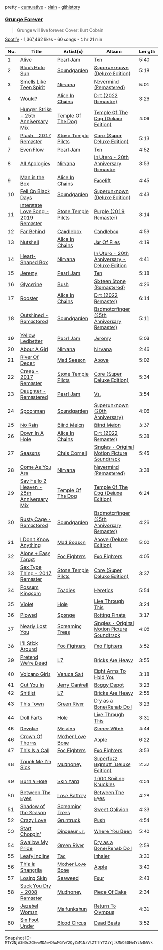 pretty - [cumulative](/playlists/cumulative/37i9dQZF1DX11ghcIxjcjE.md) - [plain](/playlists/plain/37i9dQZF1DX11ghcIxjcjE) - [githistory](https://github.githistory.xyz/mackorone/spotify-playlist-archive/blob/main/playlists/plain/37i9dQZF1DX11ghcIxjcjE)

### [Grunge Forever](https://open.spotify.com/playlist/37i9dQZF1DX11ghcIxjcjE)

> Grunge will live forever\. Cover: Kurt Cobain

[Spotify](https://open.spotify.com/user/spotify) - 1,367,462 likes - 60 songs - 4 hr 21 min

| No. | Title | Artist(s) | Album | Length |
|---|---|---|---|---|
| 1 | [Alive](https://open.spotify.com/track/1L94M3KIu7QluZe63g64rv) | [Pearl Jam](https://open.spotify.com/artist/1w5Kfo2jwwIPruYS2UWh56) | [Ten](https://open.spotify.com/album/5B4PYA7wNN4WdEXdIJu58a) | 5:40 |
| 2 | [Black Hole Sun](https://open.spotify.com/track/2EoOZnxNgtmZaD8uUmz2nD) | [Soundgarden](https://open.spotify.com/artist/5xUf6j4upBrXZPg6AI4MRK) | [Superunknown \(Deluxe Edition\)](https://open.spotify.com/album/29sTacnS0qA9xri6YS8xLA) | 5:18 |
| 3 | [Smells Like Teen Spirit](https://open.spotify.com/track/5ghIJDpPoe3CfHMGu71E6T) | [Nirvana](https://open.spotify.com/artist/6olE6TJLqED3rqDCT0FyPh) | [Nevermind \(Remastered\)](https://open.spotify.com/album/2guirTSEqLizK7j9i1MTTZ) | 5:01 |
| 4 | [Would?](https://open.spotify.com/track/5sFDReWLrZHLFZFjHsjUTS) | [Alice In Chains](https://open.spotify.com/artist/64tNsm6TnZe2zpcMVMOoHL) | [Dirt \(2022 Remaster\)](https://open.spotify.com/album/58NXIEYqmq5dQHg9nV9duM) | 3:26 |
| 5 | [Hunger Strike \- 25th Anniversary Mix](https://open.spotify.com/track/3CtphwpjC0XjIVpLFvGiQR) | [Temple Of The Dog](https://open.spotify.com/artist/0iHb0mCbqZTYeb4y9Pirrd) | [Temple Of The Dog \(Deluxe Edition\)](https://open.spotify.com/album/1mMy79IOzwQyoD6dg8568p) | 4:06 |
| 6 | [Plush \- 2017 Remaster](https://open.spotify.com/track/0CkspLl535ZxdwCRs8AdZ4) | [Stone Temple Pilots](https://open.spotify.com/artist/2UazAtjfzqBF0Nho2awK4z) | [Core \(Super Deluxe Edition\)](https://open.spotify.com/album/5kxuokOacguIqDJRh1ZXRC) | 5:13 |
| 7 | [Even Flow](https://open.spotify.com/track/6QewNVIDKdSl8Y3ycuHIei) | [Pearl Jam](https://open.spotify.com/artist/1w5Kfo2jwwIPruYS2UWh56) | [Ten](https://open.spotify.com/album/5B4PYA7wNN4WdEXdIJu58a) | 4:52 |
| 8 | [All Apologies](https://open.spotify.com/track/1Ic9pKxGSJGM0LKeqf6lGe) | [Nirvana](https://open.spotify.com/artist/6olE6TJLqED3rqDCT0FyPh) | [In Utero \- 20th Anniversary Remaster](https://open.spotify.com/album/7wOOA7l306K8HfBKfPoafr) | 3:53 |
| 9 | [Man in the Box](https://open.spotify.com/track/6gZVQvQZOFpzIy3HblJ20F) | [Alice In Chains](https://open.spotify.com/artist/64tNsm6TnZe2zpcMVMOoHL) | [Facelift](https://open.spotify.com/album/5LbHbwejgZXRZAgzVAjkhj) | 4:45 |
| 10 | [Fell On Black Days](https://open.spotify.com/track/1wlKw9NAWVWpx7OIAyg9EA) | [Soundgarden](https://open.spotify.com/artist/5xUf6j4upBrXZPg6AI4MRK) | [Superunknown \(Deluxe Edition\)](https://open.spotify.com/album/29sTacnS0qA9xri6YS8xLA) | 4:43 |
| 11 | [Interstate Love Song \- 2019 Remaster](https://open.spotify.com/track/6qLEOZvf5gI7kWE63JE7p3) | [Stone Temple Pilots](https://open.spotify.com/artist/2UazAtjfzqBF0Nho2awK4z) | [Purple \(2019 Remaster\)](https://open.spotify.com/album/57lcTrUlYgfMIPvBUsVU6h) | 3:14 |
| 12 | [Far Behind](https://open.spotify.com/track/3mhOmh4tRKsMfnRmgZfeBm) | [Candlebox](https://open.spotify.com/artist/3R6c2tWDBeYB1GncjLMn9n) | [Candlebox](https://open.spotify.com/album/401V2sVeZfq8bjBqojsPRb) | 4:59 |
| 13 | [Nutshell](https://open.spotify.com/track/2JuasWPUodaUxf5nwNpciQ) | [Alice In Chains](https://open.spotify.com/artist/64tNsm6TnZe2zpcMVMOoHL) | [Jar Of Flies](https://open.spotify.com/album/4FCoFSNIFhK36holxHWCnc) | 4:19 |
| 14 | [Heart\-Shaped Box](https://open.spotify.com/track/11LmqTE2naFULdEP94AUBa) | [Nirvana](https://open.spotify.com/artist/6olE6TJLqED3rqDCT0FyPh) | [In Utero \- 20th Anniversary \- Deluxe Edition](https://open.spotify.com/album/6ohX7moZZnF1FwYrli1OJ6) | 4:41 |
| 15 | [Jeremy](https://open.spotify.com/track/62nQ8UZVqR2RMvkJHkcO2o) | [Pearl Jam](https://open.spotify.com/artist/1w5Kfo2jwwIPruYS2UWh56) | [Ten](https://open.spotify.com/album/5B4PYA7wNN4WdEXdIJu58a) | 5:18 |
| 16 | [Glycerine](https://open.spotify.com/track/7wpYSigAhQeZp3cdsMQ3Af) | [Bush](https://open.spotify.com/artist/78SHxLdtysAXgywQ4vE0Oa) | [Sixteen Stone \(Remastered\)](https://open.spotify.com/album/5IJm0boSQuEBLiYNZJKV2Y) | 4:26 |
| 17 | [Rooster](https://open.spotify.com/track/0wvIGFIgbyz4JNwQhZgTv2) | [Alice In Chains](https://open.spotify.com/artist/64tNsm6TnZe2zpcMVMOoHL) | [Dirt \(2022 Remaster\)](https://open.spotify.com/album/58NXIEYqmq5dQHg9nV9duM) | 6:14 |
| 18 | [Outshined \- Remastered](https://open.spotify.com/track/4VwPsMcRt1HPVKIdcwY9Uj) | [Soundgarden](https://open.spotify.com/artist/5xUf6j4upBrXZPg6AI4MRK) | [Badmotorfinger \(25th Anniversary Remaster\)](https://open.spotify.com/album/2W6MaUiInBkna5DfBES4E3) | 5:11 |
| 19 | [Yellow Ledbetter](https://open.spotify.com/track/3bE5slaVEfaDreqARl6k4M) | [Pearl Jam](https://open.spotify.com/artist/1w5Kfo2jwwIPruYS2UWh56) | [Jeremy](https://open.spotify.com/album/1WJ3UbOi2QYGuRgXCc9FIV) | 5:03 |
| 20 | [About A Girl](https://open.spotify.com/track/55yvzYuvJYG2RUEnMK78tr) | [Nirvana](https://open.spotify.com/artist/6olE6TJLqED3rqDCT0FyPh) | [Nirvana](https://open.spotify.com/album/5zBPRXCAc801vyHWoRurNZ) | 2:46 |
| 21 | [River Of Deceit](https://open.spotify.com/track/3e2fDgC93LGc9Lbdvr6I9k) | [Mad Season](https://open.spotify.com/artist/0T7JQxpy1Li93vLNirbv0Z) | [Above](https://open.spotify.com/album/24eGklcEnMaVcGXzmJSeoD) | 5:02 |
| 22 | [Creep \- 2017 Remaster](https://open.spotify.com/track/6dmueYtoihUhlQZlImBCmm) | [Stone Temple Pilots](https://open.spotify.com/artist/2UazAtjfzqBF0Nho2awK4z) | [Core \(Super Deluxe Edition\)](https://open.spotify.com/album/5kxuokOacguIqDJRh1ZXRC) | 5:34 |
| 23 | [Daughter \- Remastered](https://open.spotify.com/track/53eJFr4Mfbw5PXJ01K6cFw) | [Pearl Jam](https://open.spotify.com/artist/1w5Kfo2jwwIPruYS2UWh56) | [Vs.](https://open.spotify.com/album/3BSOiAas8BpJOii3kCPyjV) | 3:54 |
| 24 | [Spoonman](https://open.spotify.com/track/1jMaB19DiVR8OihLSuYFOt) | [Soundgarden](https://open.spotify.com/artist/5xUf6j4upBrXZPg6AI4MRK) | [Superunknown \(20th Anniversary\)](https://open.spotify.com/album/4K8bxkPDa5HENw0TK7WxJh) | 4:06 |
| 25 | [No Rain](https://open.spotify.com/track/6txWz9UapYHVxEd7dDIHXT) | [Blind Melon](https://open.spotify.com/artist/5sD1ZLf2dGQ9gQ3YJl1eAd) | [Blind Melon](https://open.spotify.com/album/55jET4vDioHHd7ztX7OX3h) | 3:37 |
| 26 | [Down In A Hole](https://open.spotify.com/track/7FRfYOql61DGDp9VPPe2qA) | [Alice In Chains](https://open.spotify.com/artist/64tNsm6TnZe2zpcMVMOoHL) | [Dirt \(2022 Remaster\)](https://open.spotify.com/album/58NXIEYqmq5dQHg9nV9duM) | 5:38 |
| 27 | [Seasons](https://open.spotify.com/track/4QglwXpVgc088RhQOp42vx) | [Chris Cornell](https://open.spotify.com/artist/0XHiH53dHrvbwfjYM7en7I) | [Singles \- Original Motion Picture Soundtrack](https://open.spotify.com/album/58BEJ01sL8wK5LV3TPyngC) | 5:45 |
| 28 | [Come As You Are](https://open.spotify.com/track/4P5KoWXOxwuobLmHXLMobV) | [Nirvana](https://open.spotify.com/artist/6olE6TJLqED3rqDCT0FyPh) | [Nevermind \(Remastered\)](https://open.spotify.com/album/2guirTSEqLizK7j9i1MTTZ) | 3:38 |
| 29 | [Say Hello 2 Heaven \- 25th Anniversary Mix](https://open.spotify.com/track/6gpai6xL08vD5mQ4fXTwxL) | [Temple Of The Dog](https://open.spotify.com/artist/0iHb0mCbqZTYeb4y9Pirrd) | [Temple Of The Dog \(Deluxe Edition\)](https://open.spotify.com/album/1mMy79IOzwQyoD6dg8568p) | 6:24 |
| 30 | [Rusty Cage \- Remastered](https://open.spotify.com/track/6hqIXyo6GxydAnoI8XeIrV) | [Soundgarden](https://open.spotify.com/artist/5xUf6j4upBrXZPg6AI4MRK) | [Badmotorfinger \(25th Anniversary Remaster\)](https://open.spotify.com/album/2W6MaUiInBkna5DfBES4E3) | 4:26 |
| 31 | [I Don't Know Anything](https://open.spotify.com/track/5DRUgJmwLvCHQjiFzb4LSQ) | [Mad Season](https://open.spotify.com/artist/0T7JQxpy1Li93vLNirbv0Z) | [Above \(Deluxe Edition\)](https://open.spotify.com/album/1cqta2uSKVYdom7CRMGDwn) | 5:00 |
| 32 | [Alone + Easy Target](https://open.spotify.com/track/5XUpAb2zC8G404RPkwb09H) | [Foo Fighters](https://open.spotify.com/artist/7jy3rLJdDQY21OgRLCZ9sD) | [Foo Fighters](https://open.spotify.com/album/4EnNuo8fG7dMoxMefbApRY) | 4:05 |
| 33 | [Sex Type Thing \- 2017 Remaster](https://open.spotify.com/track/6skC0VsaOZE1kG4CwXI2Zj) | [Stone Temple Pilots](https://open.spotify.com/artist/2UazAtjfzqBF0Nho2awK4z) | [Core \(Super Deluxe Edition\)](https://open.spotify.com/album/5kxuokOacguIqDJRh1ZXRC) | 3:37 |
| 34 | [Possum Kingdom](https://open.spotify.com/track/7geL2YhrXDr9tFjoNJMaSZ) | [Toadies](https://open.spotify.com/artist/2QMMktUMtwMSwUZATX1cRO) | [Heretics](https://open.spotify.com/album/6iLnTLBRtx064EEer404cr) | 5:54 |
| 35 | [Violet](https://open.spotify.com/track/6CHENx8iqzMwavTIz8s0gm) | [Hole](https://open.spotify.com/artist/5SHQUMAmEK5KmuSb0aDvsn) | [Live Through This](https://open.spotify.com/album/2Rwf2nPYZQ9aIe4QXACTC7) | 3:24 |
| 36 | [Plowed](https://open.spotify.com/track/3vaONhSGEscyYeYoGpMLW4) | [Sponge](https://open.spotify.com/artist/2JXDwIo5HsiwTcTPQytrZ8) | [Rotting Pinata](https://open.spotify.com/album/1V76gZ6Ln4ubw7aiok7Qoa) | 3:17 |
| 37 | [Nearly Lost You](https://open.spotify.com/track/4EiLHuUSKTlaGmdR17J2tc) | [Screaming Trees](https://open.spotify.com/artist/3Ukr3Ufjg8ygRJv7Ww887f) | [Singles \- Original Motion Picture Soundtrack](https://open.spotify.com/album/58BEJ01sL8wK5LV3TPyngC) | 4:06 |
| 38 | [I'll Stick Around](https://open.spotify.com/track/4LGKzrdEeBwR9UHCGlDT0W) | [Foo Fighters](https://open.spotify.com/artist/7jy3rLJdDQY21OgRLCZ9sD) | [Foo Fighters](https://open.spotify.com/album/4EnNuo8fG7dMoxMefbApRY) | 3:52 |
| 39 | [Pretend We're Dead](https://open.spotify.com/track/3z5ggGtcs4t8pizW521gW9) | [L7](https://open.spotify.com/artist/2zMQOJ4Cyl4BYbw6WqaO3h) | [Bricks Are Heavy](https://open.spotify.com/album/0z7Dc7FRsDH7E4kj32mKyM) | 3:55 |
| 40 | [Volcano Girls](https://open.spotify.com/track/3cMliO9emUSa4d1Ap2MbfW) | [Veruca Salt](https://open.spotify.com/artist/2QwJQuBekTA4qF7N7uLHDP) | [Eight Arms To Hold You](https://open.spotify.com/album/5ZqOSlcQ0fA7MZOgvpOJT5) | 3:18 |
| 41 | [Cut You In](https://open.spotify.com/track/0ecuZefr04QYl0cGpT53Nz) | [Jerry Cantrell](https://open.spotify.com/artist/5HUFo8AH9ZILmlyKFfEMNP) | [Boggy Depot](https://open.spotify.com/album/6AK1eIMwW1LxFNlqwiDED5) | 3:23 |
| 42 | [Shitlist](https://open.spotify.com/track/7fxpqs4G8vj3rFYbJnsG7w) | [L7](https://open.spotify.com/artist/2zMQOJ4Cyl4BYbw6WqaO3h) | [Bricks Are Heavy](https://open.spotify.com/album/0z7Dc7FRsDH7E4kj32mKyM) | 2:55 |
| 43 | [This Town](https://open.spotify.com/track/6bmlymaMLlpfcyWNjn4vRE) | [Green River](https://open.spotify.com/artist/1XIIxzmo6BNRR4QkImSdsX) | [Dry as a Bone/Rehab Doll](https://open.spotify.com/album/1yfs3jV84tLJf7i3dSHEDU) | 3:23 |
| 44 | [Doll Parts](https://open.spotify.com/track/49t1GWE6ZiEoBgN92oMDdM) | [Hole](https://open.spotify.com/artist/5SHQUMAmEK5KmuSb0aDvsn) | [Live Through This](https://open.spotify.com/album/2Rwf2nPYZQ9aIe4QXACTC7) | 3:31 |
| 45 | [Revolve](https://open.spotify.com/track/09hctAvAEUpm7MKl1RBK2j) | [Melvins](https://open.spotify.com/artist/6aVjo0xHSiuW5hkasoYSR3) | [Stoner Witch](https://open.spotify.com/album/1Ft1QQbUOCgSqumZKYuWhw) | 4:44 |
| 46 | [Crown Of Thorns](https://open.spotify.com/track/3UhOnJHr4XYGgFLoQE9JFt) | [Mother Love Bone](https://open.spotify.com/artist/3XR64HmFo4OvexUUNW7TP0) | [Apple](https://open.spotify.com/album/29Z58CSd0WX6E03bRbhHAK) | 6:22 |
| 47 | [This Is a Call](https://open.spotify.com/track/2wO8aOvN1ogLy1N8XT1WJE) | [Foo Fighters](https://open.spotify.com/artist/7jy3rLJdDQY21OgRLCZ9sD) | [Foo Fighters](https://open.spotify.com/album/4EnNuo8fG7dMoxMefbApRY) | 3:53 |
| 48 | [Touch Me I'm Sick](https://open.spotify.com/track/2x5FYXo5rL4Phmn3UPdkK3) | [Mudhoney](https://open.spotify.com/artist/7LuYiSXiWs86rwWJjEEgB9) | [Superfuzz Bigmuff \(Deluxe Edition\)](https://open.spotify.com/album/318b6Is2MnqkuL079NnPko) | 2:32 |
| 49 | [Burn a Hole](https://open.spotify.com/track/7fJZisLc35j8EbIQxTFx8b) | [Skin Yard](https://open.spotify.com/artist/0sPa3yPonEuDbDhBzz7g4E) | [1000 Smiling Knuckles](https://open.spotify.com/album/6eEONt3JiPOcm8IoYRCtH0) | 4:54 |
| 50 | [Between The Eyes](https://open.spotify.com/track/3XTTk5s0RTsiie4fkPTcdU) | [Love Battery](https://open.spotify.com/artist/43wwctvUaVOoEHEijQ8NpF) | [Between The Eyes](https://open.spotify.com/album/6dOcWwGFX4K7tSlfLHxx5z) | 4:28 |
| 51 | [Shadow of the Season](https://open.spotify.com/track/0donjzZGsCA2PfPUA4EdMN) | [Screaming Trees](https://open.spotify.com/artist/3Ukr3Ufjg8ygRJv7Ww887f) | [Sweet Oblivion](https://open.spotify.com/album/3SOcm48I0DOX1KEHF2IEVY) | 4:33 |
| 52 | [Crazy Love](https://open.spotify.com/track/50f5BoytJN3FrlUtDgltO5) | [Gruntruck](https://open.spotify.com/artist/40akJv6gxzx8uyRg3vBRuX) | [Push](https://open.spotify.com/album/3gddM4c24OsUsD35q9qdFT) | 4:54 |
| 53 | [Start Choppin'](https://open.spotify.com/track/7yThIhNzpgDBIGoL2y1y6u) | [Dinosaur Jr.](https://open.spotify.com/artist/267VY6GX5LyU5c9M85ECZQ) | [Where You Been](https://open.spotify.com/album/5mJss6O9hjbeESfqoBX1xM) | 5:40 |
| 54 | [Swallow My Pride](https://open.spotify.com/track/1LvJ1PFobtIm5DwzRrK0jG) | [Green River](https://open.spotify.com/artist/1XIIxzmo6BNRR4QkImSdsX) | [Dry as a Bone/Rehab Doll](https://open.spotify.com/album/1yfs3jV84tLJf7i3dSHEDU) | 2:59 |
| 55 | [Leafy Incline](https://open.spotify.com/track/3YsG8BwqrJzM3DOqYpFLp0) | [Tad](https://open.spotify.com/artist/2mncWLPUUFpNvBLkHzTsDO) | [Inhaler](https://open.spotify.com/album/4WpEzQ3Vc4qG1Ro41EG88K) | 3:30 |
| 56 | [This Is Shangrila](https://open.spotify.com/track/7lznzPjPyRFdcYaD9gN7a3) | [Mother Love Bone](https://open.spotify.com/artist/3XR64HmFo4OvexUUNW7TP0) | [Apple](https://open.spotify.com/album/29Z58CSd0WX6E03bRbhHAK) | 3:40 |
| 57 | [Losing Skin](https://open.spotify.com/track/36CTxkvfEPmhZ95y2le5F2) | [Seaweed](https://open.spotify.com/artist/4jzHHEC3qk1j4hnIWPUnsu) | [Four](https://open.spotify.com/album/6lVKbAVHamg1as6lEr7r1G) | 2:43 |
| 58 | [Suck You Dry \- 2008 Remaster](https://open.spotify.com/track/3Fg4SlOiqKDodVJbAM2Gut) | [Mudhoney](https://open.spotify.com/artist/7LuYiSXiWs86rwWJjEEgB9) | [Piece Of Cake](https://open.spotify.com/album/3CNnWJLxLMowI9DYqgLLeq) | 2:34 |
| 59 | [Jezebel Woman](https://open.spotify.com/track/5eXJylmFFCqixTxJGYKny8) | [Malfunkshun](https://open.spotify.com/artist/6iQ35vbjuK5T4QkhihmNih) | [Return To Olympus](https://open.spotify.com/album/10qfgSLG6xxI1OEQX9oZAE) | 4:31 |
| 60 | [Six Foot Under](https://open.spotify.com/track/6AZFTXEbrftYn5Ca0PaKru) | [Blood Circus](https://open.spotify.com/artist/3RJbkbBAHUe5EEw7dpDVUV) | [Dead Beats](https://open.spotify.com/album/4OocizHrG47twaG6A7KDGA) | 3:52 |

Snapshot ID: `MTY2NjA3NDc2OSwwMDAwMDAwMGYwY2QyZmM1NzVlZThhYTZiYjdkMWQ5ODA4YzA4NWVk`
